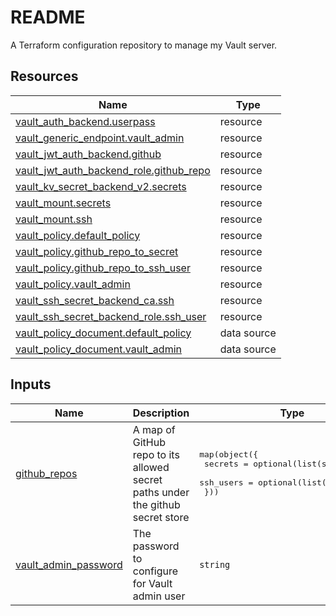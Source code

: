 # README
A Terraform configuration repository to manage my Vault server.

<!-- BEGIN_TF_DOCS -->


## Resources

| Name | Type |
|------|------|
| [vault_auth_backend.userpass](https://registry.terraform.io/providers/hashicorp/vault/latest/docs/resources/auth_backend) | resource |
| [vault_generic_endpoint.vault_admin](https://registry.terraform.io/providers/hashicorp/vault/latest/docs/resources/generic_endpoint) | resource |
| [vault_jwt_auth_backend.github](https://registry.terraform.io/providers/hashicorp/vault/latest/docs/resources/jwt_auth_backend) | resource |
| [vault_jwt_auth_backend_role.github_repo](https://registry.terraform.io/providers/hashicorp/vault/latest/docs/resources/jwt_auth_backend_role) | resource |
| [vault_kv_secret_backend_v2.secrets](https://registry.terraform.io/providers/hashicorp/vault/latest/docs/resources/kv_secret_backend_v2) | resource |
| [vault_mount.secrets](https://registry.terraform.io/providers/hashicorp/vault/latest/docs/resources/mount) | resource |
| [vault_mount.ssh](https://registry.terraform.io/providers/hashicorp/vault/latest/docs/resources/mount) | resource |
| [vault_policy.default_policy](https://registry.terraform.io/providers/hashicorp/vault/latest/docs/resources/policy) | resource |
| [vault_policy.github_repo_to_secret](https://registry.terraform.io/providers/hashicorp/vault/latest/docs/resources/policy) | resource |
| [vault_policy.github_repo_to_ssh_user](https://registry.terraform.io/providers/hashicorp/vault/latest/docs/resources/policy) | resource |
| [vault_policy.vault_admin](https://registry.terraform.io/providers/hashicorp/vault/latest/docs/resources/policy) | resource |
| [vault_ssh_secret_backend_ca.ssh](https://registry.terraform.io/providers/hashicorp/vault/latest/docs/resources/ssh_secret_backend_ca) | resource |
| [vault_ssh_secret_backend_role.ssh_user](https://registry.terraform.io/providers/hashicorp/vault/latest/docs/resources/ssh_secret_backend_role) | resource |
| [vault_policy_document.default_policy](https://registry.terraform.io/providers/hashicorp/vault/latest/docs/data-sources/policy_document) | data source |
| [vault_policy_document.vault_admin](https://registry.terraform.io/providers/hashicorp/vault/latest/docs/data-sources/policy_document) | data source |

## Inputs

| Name | Description | Type | Default | Required |
|------|-------------|------|---------|:--------:|
| <a name="input_github_repos"></a> [github\_repos](#input\_github\_repos) | A map of GitHub repo to its allowed secret paths under the github secret store | <pre>map(object({<br>    secrets   = optional(list(string), [])<br>    ssh_users = optional(list(string), [])<br>  }))</pre> | `{}` | no |
| <a name="input_vault_admin_password"></a> [vault\_admin\_password](#input\_vault\_admin\_password) | The password to configure for Vault admin user | `string` | n/a | yes |
<!-- END_TF_DOCS -->